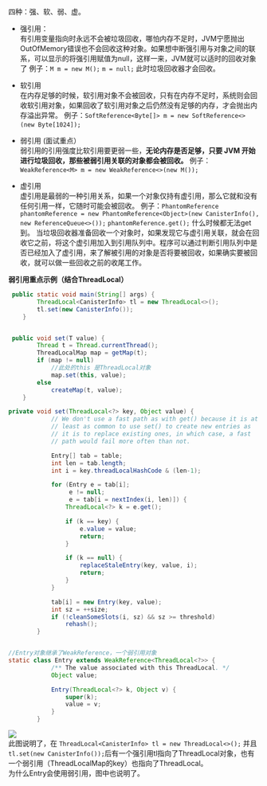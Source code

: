 


四种：强、软、弱、虚。

- 强引用：  
  有引用变量指向时永远不会被垃圾回收，哪怕内存不足时，JVM宁愿抛出OutOfMemory错误也不会回收这种对象。如果想中断强引用与对象之间的联系，可以显示的将强引用赋值为null，这样一来，JVM就可以适时的回收对象了
  例子：`M m = new M();` 
  `m = null;` 此时垃圾回收器才会回收。
  ​


- 软引用  
  在内存足够的时候，软引用对象不会被回收，只有在内存不足时，系统则会回收软引用对象，如果回收了软引用对象之后仍然没有足够的内存，才会抛出内存溢出异常。
  例子：`SoftReference<Byte[]> m = new SoftReference<>(new Byte[1024]);`
  ​


- 弱引用 (面试重点）  
  弱引用的引用强度比软引用要更弱一些，**无论内存是否足够，只要 JVM 开始进行垃圾回收，那些被弱引用关联的对象都会被回收。**
  例子：`WeakReference<M> m = new WeakReference<>(new M());`
  ​


- 虚引用  
  虚引用是最弱的一种引用关系，如果一个对象仅持有虚引用，那么它就和没有任何引用一样，它随时可能会被回收。
  例子：`PhantomReference phantomReference = new PhantomReference<Object>(new CanisterInfo(), new ReferenceQueue<>());`
  `phantomReference.get();` 什么时候都无法get到。 
  当垃圾回收器准备回收一个对象时，如果发现它与虚引用关联，就会在回收它之前，将这个虚引用加入到引用队列中。程序可以通过判断引用队列中是否已经加入了虚引用，来了解被引用的对象是否将要被回收，如果确实要被回收，就可以做一些回收之前的收尾工作。  


**弱引用重点示例（结合ThreadLocal）**
```java
 public static void main(String[] args) {
        ThreadLocal<CanisterInfo> tl = new ThreadLocal<>();
        tl.set(new CanisterInfo());
    }


 public void set(T value) {
        Thread t = Thread.currentThread();
        ThreadLocalMap map = getMap(t);
        if (map != null)
            //此处的this 是ThreadLocal对象
            map.set(this, value);
        else
            createMap(t, value);
    }

private void set(ThreadLocal<?> key, Object value) {
            // We don't use a fast path as with get() because it is at
            // least as common to use set() to create new entries as
            // it is to replace existing ones, in which case, a fast
            // path would fail more often than not.

            Entry[] tab = table;
            int len = tab.length;
            int i = key.threadLocalHashCode & (len-1);

            for (Entry e = tab[i];
                 e != null;
                 e = tab[i = nextIndex(i, len)]) {
                ThreadLocal<?> k = e.get();

                if (k == key) {
                    e.value = value;
                    return;
                }

                if (k == null) {
                    replaceStaleEntry(key, value, i);
                    return;
                }
            }

            tab[i] = new Entry(key, value);
            int sz = ++size;
            if (!cleanSomeSlots(i, sz) && sz >= threshold)
                rehash();
        }


//Entry对象继承了WeakReference，一个弱引用对象
static class Entry extends WeakReference<ThreadLocal<?>> {
            /** The value associated with this ThreadLocal. */
            Object value;

            Entry(ThreadLocal<?> k, Object v) {
                super(k);
                value = v;
            }
        }
```
![](https://github.com/wuwenyishi/pages/raw/gh-pages/image/others/WvXOry.png)  
此图说明了，在 `ThreadLocal<CanisterInfo> tl = new ThreadLocal<>();` 并且 `tl.set(new CanisterInfo());`后有一个强引用tl指向了ThreadLocal对象，也有一个弱引用（ThreadLocalMap的key）也指向了ThreadLocal。  
为什么Entry会使用弱引用，图中也说明了。